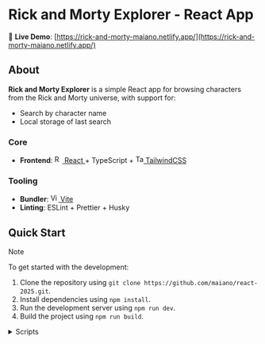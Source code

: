 # Rick and Morty Explorer - React App

🔗 **Live Demo**: [https://rick-and-morty-maiano.netlify.app/](https://rick-and-morty-maiano.netlify.app/)

## About

**Rick and Morty Explorer** is a simple React app for browsing characters from the Rick and Morty universe, with support for:

- Search by character name
- Local storage of last search

### Core

- **Frontend**: <a href="https://reactjs.org/"><img src="https://user-images.githubusercontent.com/25181517/183897015-94a058a6-b86e-4e42-a37f-bf92061753e5.png" width="16" alt="React"> React </a> + TypeScript + <a href="https://tailwindcss.com/"> <img src="https://tailwindcss.com/favicons/favicon.ico?v=4" width="16" alt="TailwindCSS"> TailwindCSS</a>

### Tooling

- **Bundler**: <a href="https://vitejs.dev/"><img src="https://vitejs.dev/logo.svg" width="16" alt="Vite"> Vite</a>
- **Linting**: ESLint + Prettier + Husky

## Quick Start

> [!NOTE]
> To get started with the development:
>
> 1. Clone the repository using `git clone https://github.com/maiano/react-2025.git`.
> 2. Install dependencies using `npm install`.
> 3. Run the development server using `npm run dev`.
> 4. Build the project using `npm run build`.

<details>
  <summary>Scripts</summary>

- `build`: Create production build.

- `ci:format`: Check code formatting.

- `dev`: Start development server.

- `format`: Format code with Prettier.

- `lint`: Check for linting errors.

- `lint:fix`: Fix linting errors.

- `prepare`: Sets up Husky.

- `preview`: Preview production build.

- `test`: Run all tests.

- `coverage`: Generate test coverage report.

</details>
